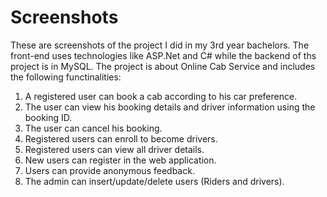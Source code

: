 # Screenshots
These are screenshots of the project I did in my 3rd year bachelors. The front-end uses technologies like ASP.Net and C# while the backend of ths project is in MySQL.
The project is about Online Cab Service and includes the following functinalities:
1. A registered user can book a cab according to his car preference.
2. The user can view his booking details and driver information using the booking ID.
3. The user can cancel his booking.
4. Registered users can enroll to become drivers.
5. Registered users can view all driver details.
6. New users can register in the web application.
7. Users can provide anonymous feedback.
8. The admin can insert/update/delete users (Riders and drivers).
